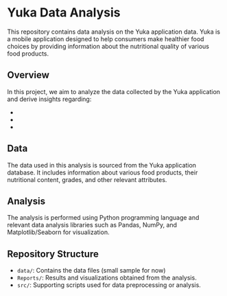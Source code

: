 # Yuka Data Analysis

This repository contains data analysis on the Yuka application data. 
Yuka is a mobile application designed to help consumers make healthier food choices by providing information about the nutritional quality of various food products.

## Overview

In this project, we aim to analyze the data collected by the Yuka application and derive insights regarding:

- 
- 
- 


## Data

The data used in this analysis is sourced from the Yuka application database.
It includes information about various food products, their nutritional content, grades, and other relevant attributes.

## Analysis

The analysis is performed using Python programming language and relevant data analysis libraries such as Pandas, NumPy, and Matplotlib/Seaborn for visualization.


## Repository Structure

- `data/`: Contains the data files (small sample for now) 
- `Reports/`: Results and visualizations obtained from the analysis.
- `src/`: Supporting scripts used for data preprocessing or analysis.



